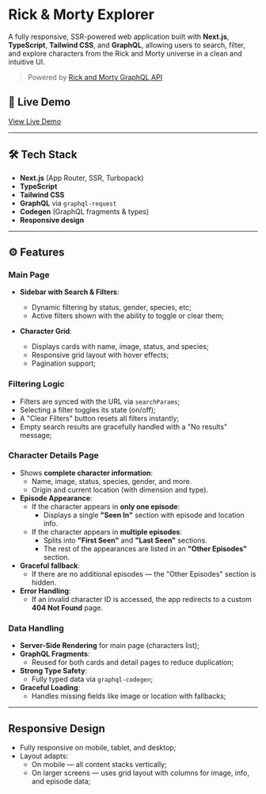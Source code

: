 # Rick & Morty Explorer

A fully responsive, SSR-powered web application built with **Next.js**, **TypeScript**, **Tailwind CSS**, and **GraphQL**, allowing users to search, filter, and explore characters from the Rick and Morty universe in a clean and intuitive UI.

> Powered by [Rick and Morty GraphQL API](https://rickandmortyapi.com/graphql)

## 🚀 Live Demo

[View Live Demo](https://rick-and-morty-explorer-wheat.vercel.app/)

---

## 🛠️ Tech Stack

- **Next.js** (App Router, SSR, Turbopack)
- **TypeScript**
- **Tailwind CSS**
- **GraphQL** via `graphql-request`
- **Codegen** (GraphQL fragments & types)
- **Responsive design**

---

## ⚙️ Features

### Main Page

- **Sidebar with Search & Filters**:

  - Dynamic filtering by status, gender, species, etc;
  - Active filters shown with the ability to toggle or clear them;

- **Character Grid**:
  - Displays cards with name, image, status, and species;
  - Responsive grid layout with hover effects;
  - Pagination support;

### Filtering Logic

- Filters are synced with the URL via `searchParams`;
- Selecting a filter toggles its state (on/off);
- A "Clear Filters" button resets all filters instantly;
- Empty search results are gracefully handled with a "No results" message;

### Character Details Page

- Shows **complete character information**:
  - Name, image, status, species, gender, and more.
  - Origin and current location (with dimension and type).
- **Episode Appearance**:
  - If the character appears in **only one episode**:
    - Displays a single **"Seen In"** section with episode and location info.
  - If the character appears in **multiple episodes**:
    - Splits into **"First Seen"** and **"Last Seen"** sections.
    - The rest of the appearances are listed in an **"Other Episodes"** section.
- **Graceful fallback**:
  - If there are no additional episodes — the "Other Episodes" section is hidden.
- **Error Handling**:
  - If an invalid character ID is accessed, the app redirects to a custom **404 Not Found** page.

### Data Handling

- **Server-Side Rendering** for main page (characters list);
- **GraphQL Fragments**:
  - Reused for both cards and detail pages to reduce duplication;
- **Strong Type Safety**:
  - Fully typed data via `graphql-codegen`;
- **Graceful Loading**:
  - Handles missing fields like image or location with fallbacks;

---

## Responsive Design

- Fully responsive on mobile, tablet, and desktop;
- Layout adapts:
  - On mobile — all content stacks vertically;
  - On larger screens — uses grid layout with columns for image, info, and episode data;
